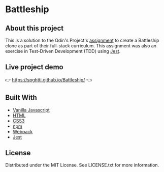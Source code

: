 # Battleship

## About this project
This is a solution to the Odin's Project's [assignment](https://www.theodinproject.com/paths/full-stack-javascript/courses/javascript/lessons/battleship) to create a Battleship clone as part of their full-stack curriculum. This assignment was also an exercise in Test-Driven Development (TDD) using [Jest](https://jestjs.io/). 

## Live project demo
:point_right: https://spghtti.github.io/Battleship/ :point_left:

## Built With

- [Vanilla Javascript](https://developer.mozilla.org/en-US/docs/Web/JavaScript)
- [HTML](https://developer.mozilla.org/en-US/docs/Web/HTML)
- [CSS3](https://developer.mozilla.org/en-US/docs/Web/CSS)
- [npm](https://www.npmjs.com/)
- [Webpack](https://webpack.js.org/)
- [Jest](https://jestjs.io/)


## License

Distributed under the MIT License. See LICENSE.txt for more information.
